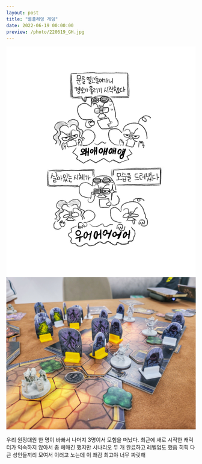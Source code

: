 ```yaml
---
layout: post
title: "롤플레잉 게임"
date: 2022-06-19 00:00:00
preview: /photo/220619_GH.jpg
---
```


<img src="/photo/220619_GH.jpg" width="1000">
<img src="/photo/220619_GH2.jpg" width="1000">

우리 원정대원 한 명이 바빠서 나머지 3명이서 모험을 떠났다.
최근에 새로 시작한 캐릭터가 익숙하지 않아서 좀 헤매긴 했지만 시나리오 두 개 완료하고 레벨업도 했음 히힉
다 큰 성인들끼리 모여서 이러고 노는데 이 쾌감 최고야 너무 짜릿해
